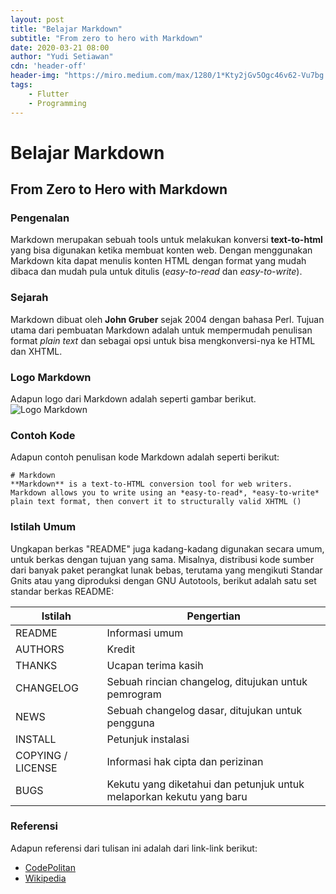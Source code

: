 ```yaml
---
layout: post
title: "Belajar Markdown"
subtitle: "From zero to hero with Markdown"
date: 2020-03-21 08:00
author: "Yudi Setiawan"
cdn: 'header-off'
header-img: "https://miro.medium.com/max/1280/1*Kty2jGv5Ogc46v62-Vu7bg.jpeg"
tags:
	- Flutter
	- Programming
---
```

# Belajar Markdown
## From Zero to Hero with Markdown
### Pengenalan
Markdown merupakan sebuah tools untuk melakukan konversi **text-to-html** yang bisa digunakan ketika membuat konten web. Dengan menggunakan Markdown kita dapat menulis konten HTML dengan format yang mudah dibaca dan mudah pula untuk ditulis (*easy-to-read* dan *easy-to-write*).

### Sejarah
Markdown dibuat oleh **John Gruber** sejak 2004 dengan bahasa Perl. Tujuan utama dari pembuatan Markdown adalah untuk mempermudah penulisan format *plain text* dan sebagai opsi untuk bisa mengkonversi-nya ke HTML dan XHTML.

### Logo Markdown
Adapun logo dari Markdown adalah seperti gambar berikut.
![Logo Markdown](https://upload.wikimedia.org/wikipedia/commons/thumb/4/48/Markdown-mark.svg/1280px-Markdown-mark.svg.png)

### Contoh Kode
Adapun contoh penulisan kode Markdown adalah seperti berikut:
```
# Markdown
**Markdown** is a text-to-HTML conversion tool for web writers. Markdown allows you to write using an *easy-to-read*, *easy-to-write* plain text format, then convert it to structurally valid XHTML ()
```

### Istilah Umum
Ungkapan berkas "README" juga kadang-kadang digunakan secara umum, untuk berkas dengan tujuan yang sama. Misalnya, distribusi kode sumber dari banyak paket perangkat lunak bebas, terutama yang mengikuti Standar Gnits atau yang diproduksi dengan GNU Autotools, berikut adalah satu set standar berkas README:

| Istilah | Pengertian |
| ------ | --------------
| README | Informasi umum | 
| AUTHORS | Kredit |
| THANKS | Ucapan terima kasih |
| CHANGELOG | Sebuah rincian changelog, ditujukan untuk pemrogram |
| NEWS | Sebuah changelog dasar, ditujukan untuk pengguna |
| INSTALL | Petunjuk instalasi |
| COPYING / LICENSE | Informasi hak cipta dan perizinan |
| BUGS | Kekutu yang diketahui dan petunjuk untuk melaporkan kekutu yang baru |

### Referensi
Adapun referensi dari tulisan ini adalah dari link-link berikut:
- [CodePolitan](https://www.codepolitan.com/kenalan-dengan-markdown)
- [Wikipedia](https://id.wikipedia.org/wiki/README)